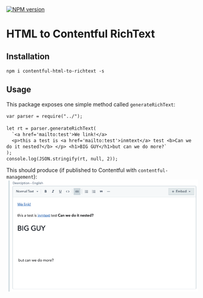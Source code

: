 [![NPM version](https://img.shields.io/npm/v/contentful-html-to-richtext.svg?style=flat)](https://npmjs.org/package/contentful-html-to-richtext)

# HTML to Contentful RichText

## Installation

```
npm i contentful-html-to-richtext -s
```
## Usage

This package exposes one simple method called `generateRichText`:

```javascipt
var parser = require("../");

let rt = parser.generateRichText(
  `<a href='mailto:test'>We link!</a>
  <p>this a test is <a href='mailto:test'>inmtext</a> test <b>Can we do it nested?</b> </p> <h1>BIG GUY</h1>but can we do more?`
);
console.log(JSON.stringify(rt, null, 2));
```

This should produce (if published to Contentful with `contentful-management`):
![alt text](/images/sample_output.png "sample")
